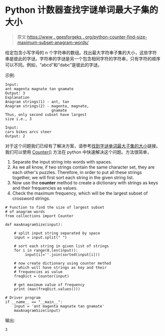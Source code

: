 # Python 计数器查找字谜单词最大子集的大小

> 原文:[https://www . geesforgeks . org/python-counter-find-size-maximum-subset-anagram-words/](https://www.geeksforgeeks.org/python-counter-find-size-largest-subset-anagram-words/)

给定包含小写字母的 n 个字符串的数组。找出最大字符串子集的大小，这些字符串是彼此的字谜。字符串的字谜是另一个包含相同字符的字符串，只有字符的顺序可以不同。例如，“abcd”和“dabc”是彼此的字谜。

示例:

```
Input: 
ant magenta magnate tan gnamate
Output: 3
Explanation
Anagram strings(1) - ant, tan
Anagram strings(2) - magenta, magnate,
                     gnamate
Thus, only second subset have largest
size i.e., 3

Input: 
cars bikes arcs steer 
Output: 2

```

对于这个问题我们已经有了解决方案，请参考[找到字谜单词最大子集的大小](https://www.geeksforgeeks.org/find-size-largest-subset-anagram-words/)链接。我们可以使用 [Counter()](https://www.geeksforgeeks.org/counters-in-python-set-1/) 方法在 python 中快速解决这个问题。方法很简单，

1.  Separate the input string into words with spaces.
2.  As we all know, if two strings contain the same character set, they are each other's puzzles. Therefore, in order to put all these strings together, we will first sort each string in the given string list.
3.  Now use the **counter** method to create a dictionary with strings as keys and their frequencies as values.
4.  Check the maximum frequency, which will be the largest subset of crossword strings.

```
# Function to find the size of largest subset 
# of anagram words
from collections import Counter

def maxAnagramSize(input):

    # split input string separated by space
    input = input.split(" ")

    # sort each string in given list of strings
    for i in range(0,len(input)):
         input[i]=''.join(sorted(input[i]))

    # now create dictionary using counter method
    # which will have strings as key and their 
    # frequencies as value
    freqDict = Counter(input)

    # get maximum value of frequency
    print (max(freqDict.values()))

# Driver program
if __name__ == "__main__":
    input = 'ant magenta magnate tan gnamate'
    maxAnagramSize(input)
```

输出:

```
3

```